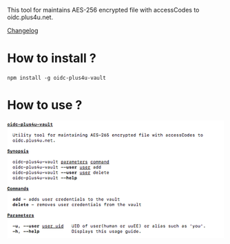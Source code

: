 This tool for maintains AES-256 encrypted file with accessCodes to oidc.plus4u.net.

[Changelog](doc/CHANGELOG.md)

# How to install ?

`npm install -g oidc-plus4u-vault`

# How to use ?

![Help](doc/help.png)

